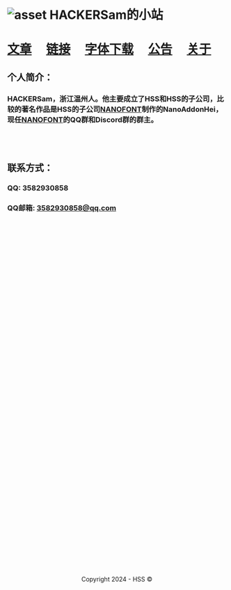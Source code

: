 <!--Markdown 编写-->
<title>HACKERSam的小站</title>
<link rel="shortcut icon" href="https://hss.fmdns.cn/assets/pic/favicon.ico">

# ![asset](https://hss.fmdns.cn/assets/pic/favicon.ico) HACKERSam的小站

# [文章](https://hss.fmdns.cn/content/)&nbsp;&nbsp;&nbsp;&nbsp;&nbsp;[链接](https://hss.fmdns.cn/site/)&nbsp;&nbsp;&nbsp;&nbsp;&nbsp;[字体下载](https://hss.fmdns.cn/site/nanofont)&nbsp;&nbsp;&nbsp;&nbsp;&nbsp;[公告](https://hss.fmdns.cn/notice/)&nbsp;&nbsp;&nbsp;&nbsp;&nbsp;[关于](https://hss.fmdns.cn/about/)

## 个人简介：

### HACKERSam，浙江温州人。他主要成立了HSS和HSS的子公司，比较的著名作品是HSS的子公司[NANOFONT](https://hss.fmdns.cn/site/nanofont)制作的NanoAddonHei，现任[NANOFONT](https://hss.fmdns.cn/site/nanofont)的QQ群和Discord群的群主。

## &nbsp;

## 联系方式：

### QQ: 3582930858

### QQ邮箱: 3582930858@qq.com


<!-- 一片空白 lmao -->

## &nbsp;

## &nbsp;

## &nbsp;

## &nbsp;

## &nbsp;

## &nbsp;

## &nbsp;

## &nbsp;

## &nbsp;

## &nbsp;

## &nbsp;

## &nbsp;

## &nbsp;

## &nbsp;

## &nbsp;

<!--

你怎么能看人家代码呢？qwq

-->

<div align="center">
    Copyright 2024 - HSS ©
</div>

<!--

写网页的，老子csnm的，你不搞HTML偏要用MARKDOWN，不是哥们你有多爱用MARKDOWN啊？rnm我说这句话得打字大半时间，你是真他妈nt

　  　      ▃▆█▇▄▖
　 　 　 ▟◤▖　　　◥█▎
   　 ◢◤　 ▐　　　 　▐▉
　 ▗◤　　　▂　▗▖　　▕█▎
　◤　▗▅▖◥▄　▀◣　　█▊
▐　▕▎◥▖◣◤　　　　◢██
█◣　◥▅█▀　　　　▐██◤
▐█▙▂　　     　◢██◤
◥██◣　　　　◢▄◤
 　　▀██▅▇▀

写网页的看到这张图就别看这b图了，赶快给我去重写代码！！（bushi

—— HACKERSam的自喻 2024/7/27
-->


<!-- You like 抄代码 don't you? O.o -->